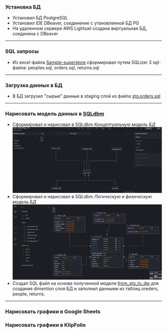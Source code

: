 ### Установка БД
 - Установил БД PostgreSQL
 - Установил IDE DBeaver, соединение с утановленной БД PG
 - На удаленном сервере AWS Lightsail создана виртуальная БД, соединена с DBeaver
---------------------------------------
### SQL запросы
 - Из excel-файла [Sample-superstore](https://github.com/allo163/DE-101/blob/main/Module02/Sample%20-%20Superstore.xls) сформировал путем SQLizer 3 sql-файла:
   peoples.sql, orders.sql, returns.sql
----------------------------------------
### Загрузка данных в БД
 - В БД загрузил "сырые" данные в staging слой из файла [stg.orders.sql](https://github.com/allo163/DE-101/blob/main/Module02/stg.orders.sql)
-------------------------------------
### Нарисовать модель данных в [SQLdbm](https://sqldbm.com/)
 - Сформировал и нарисовал в SQLdbm *Концептуальную модель БД* ![](https://github.com/allo163/DE-101/blob/main/Module02/concept%20model.jpg "Концептуальная модель")
 - Сформировал и нарисовал в SQLdbm *Логическую и физическую модель БД* ![](https://github.com/allo163/DE-101/blob/main/Module02/logical%20(%2Bphisical)%20model.jpg "физическая модель")
 - Создал SQL файл на основе полученной модели [from_stg_to_dw](https://github.com/allo163/DE-101/blob/main/Module02/from_stg_to_dw.sql) для создания dimention слоя БД и заполнил данными из таблиц oreders, people, returns.
---------------------------------
### Нарисовать графики в Google Sheets
### Нарисовать графики в KlipFolio

